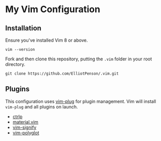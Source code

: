 # My Vim Configuration

## Installation

Ensure you've installed Vim 8 or above.

```
vim --version
```

Fork and then clone this repository, putting the `.vim` folder in your root
directory.

```
git clone https://github.com/ElliotPenson/.vim.git
```

## Plugins

This configuration uses [vim-plug](https://github.com/junegunn/vim-plug) for
plugin management. Vim will install `vim-plug` and all plugins on launch.

* [ctrlp](https://github.com/ctrlpvim/ctrlp.vim)
* [material.vim](https://github.com/kaicataldo/material.vim)
* [vim-signify](https://github.com/mhinz/vim-signify)
* [vim-polyglot](https://github.com/sheerun/vim-polyglot)
